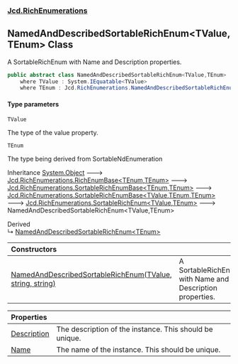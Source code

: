 ### [Jcd.RichEnumerations](Jcd.RichEnumerations.md 'Jcd.RichEnumerations')

## NamedAndDescribedSortableRichEnum<TValue,TEnum> Class

A SortableRichEnum with Name and Description properties.

```csharp
public abstract class NamedAndDescribedSortableRichEnum<TValue,TEnum> : Jcd.RichEnumerations.SortableRichEnum<TValue, TEnum>
    where TValue : System.IEquatable<TValue>
    where TEnum : Jcd.RichEnumerations.NamedAndDescribedSortableRichEnum<TValue, TEnum>, System.IComparable<TEnum>
```
#### Type parameters

<a name='Jcd.RichEnumerations.NamedAndDescribedSortableRichEnum_TValue,TEnum_.TValue'></a>

`TValue`

The type of the value property.

<a name='Jcd.RichEnumerations.NamedAndDescribedSortableRichEnum_TValue,TEnum_.TEnum'></a>

`TEnum`

The type being derived from SortableNdEnumeration

Inheritance [System.Object](https://docs.microsoft.com/en-us/dotnet/api/System.Object 'System.Object') &#129106; [Jcd.RichEnumerations.RichEnumBase&lt;](Jcd.RichEnumerations.RichEnumBase_TEnumeration,TEnumeratedItem_.md 'Jcd.RichEnumerations.RichEnumBase<TEnumeration,TEnumeratedItem>')[TEnum](Jcd.RichEnumerations.NamedAndDescribedSortableRichEnum_TValue,TEnum_.md#Jcd.RichEnumerations.NamedAndDescribedSortableRichEnum_TValue,TEnum_.TEnum 'Jcd.RichEnumerations.NamedAndDescribedSortableRichEnum<TValue,TEnum>.TEnum')[,](Jcd.RichEnumerations.RichEnumBase_TEnumeration,TEnumeratedItem_.md 'Jcd.RichEnumerations.RichEnumBase<TEnumeration,TEnumeratedItem>')[TEnum](Jcd.RichEnumerations.NamedAndDescribedSortableRichEnum_TValue,TEnum_.md#Jcd.RichEnumerations.NamedAndDescribedSortableRichEnum_TValue,TEnum_.TEnum 'Jcd.RichEnumerations.NamedAndDescribedSortableRichEnum<TValue,TEnum>.TEnum')[&gt;](Jcd.RichEnumerations.RichEnumBase_TEnumeration,TEnumeratedItem_.md 'Jcd.RichEnumerations.RichEnumBase<TEnumeration,TEnumeratedItem>') &#129106; [Jcd.RichEnumerations.SortableRichEnumBase&lt;](Jcd.RichEnumerations.SortableRichEnumBase_TEnumeration,TEnumeratedItem_.md 'Jcd.RichEnumerations.SortableRichEnumBase<TEnumeration,TEnumeratedItem>')[TEnum](Jcd.RichEnumerations.NamedAndDescribedSortableRichEnum_TValue,TEnum_.md#Jcd.RichEnumerations.NamedAndDescribedSortableRichEnum_TValue,TEnum_.TEnum 'Jcd.RichEnumerations.NamedAndDescribedSortableRichEnum<TValue,TEnum>.TEnum')[,](Jcd.RichEnumerations.SortableRichEnumBase_TEnumeration,TEnumeratedItem_.md 'Jcd.RichEnumerations.SortableRichEnumBase<TEnumeration,TEnumeratedItem>')[TEnum](Jcd.RichEnumerations.NamedAndDescribedSortableRichEnum_TValue,TEnum_.md#Jcd.RichEnumerations.NamedAndDescribedSortableRichEnum_TValue,TEnum_.TEnum 'Jcd.RichEnumerations.NamedAndDescribedSortableRichEnum<TValue,TEnum>.TEnum')[&gt;](Jcd.RichEnumerations.SortableRichEnumBase_TEnumeration,TEnumeratedItem_.md 'Jcd.RichEnumerations.SortableRichEnumBase<TEnumeration,TEnumeratedItem>') &#129106; [Jcd.RichEnumerations.SortableRichEnumBase&lt;](Jcd.RichEnumerations.SortableRichEnumBase_TValue,TEnumeration,TEnumeratedItem_.md 'Jcd.RichEnumerations.SortableRichEnumBase<TValue,TEnumeration,TEnumeratedItem>')[TValue](Jcd.RichEnumerations.NamedAndDescribedSortableRichEnum_TValue,TEnum_.md#Jcd.RichEnumerations.NamedAndDescribedSortableRichEnum_TValue,TEnum_.TValue 'Jcd.RichEnumerations.NamedAndDescribedSortableRichEnum<TValue,TEnum>.TValue')[,](Jcd.RichEnumerations.SortableRichEnumBase_TValue,TEnumeration,TEnumeratedItem_.md 'Jcd.RichEnumerations.SortableRichEnumBase<TValue,TEnumeration,TEnumeratedItem>')[TEnum](Jcd.RichEnumerations.NamedAndDescribedSortableRichEnum_TValue,TEnum_.md#Jcd.RichEnumerations.NamedAndDescribedSortableRichEnum_TValue,TEnum_.TEnum 'Jcd.RichEnumerations.NamedAndDescribedSortableRichEnum<TValue,TEnum>.TEnum')[,](Jcd.RichEnumerations.SortableRichEnumBase_TValue,TEnumeration,TEnumeratedItem_.md 'Jcd.RichEnumerations.SortableRichEnumBase<TValue,TEnumeration,TEnumeratedItem>')[TEnum](Jcd.RichEnumerations.NamedAndDescribedSortableRichEnum_TValue,TEnum_.md#Jcd.RichEnumerations.NamedAndDescribedSortableRichEnum_TValue,TEnum_.TEnum 'Jcd.RichEnumerations.NamedAndDescribedSortableRichEnum<TValue,TEnum>.TEnum')[&gt;](Jcd.RichEnumerations.SortableRichEnumBase_TValue,TEnumeration,TEnumeratedItem_.md 'Jcd.RichEnumerations.SortableRichEnumBase<TValue,TEnumeration,TEnumeratedItem>') &#129106; [Jcd.RichEnumerations.SortableRichEnum&lt;](Jcd.RichEnumerations.SortableRichEnum_TValue,TEnum_.md 'Jcd.RichEnumerations.SortableRichEnum<TValue,TEnum>')[TValue](Jcd.RichEnumerations.NamedAndDescribedSortableRichEnum_TValue,TEnum_.md#Jcd.RichEnumerations.NamedAndDescribedSortableRichEnum_TValue,TEnum_.TValue 'Jcd.RichEnumerations.NamedAndDescribedSortableRichEnum<TValue,TEnum>.TValue')[,](Jcd.RichEnumerations.SortableRichEnum_TValue,TEnum_.md 'Jcd.RichEnumerations.SortableRichEnum<TValue,TEnum>')[TEnum](Jcd.RichEnumerations.NamedAndDescribedSortableRichEnum_TValue,TEnum_.md#Jcd.RichEnumerations.NamedAndDescribedSortableRichEnum_TValue,TEnum_.TEnum 'Jcd.RichEnumerations.NamedAndDescribedSortableRichEnum<TValue,TEnum>.TEnum')[&gt;](Jcd.RichEnumerations.SortableRichEnum_TValue,TEnum_.md 'Jcd.RichEnumerations.SortableRichEnum<TValue,TEnum>') &#129106; NamedAndDescribedSortableRichEnum<TValue,TEnum>

Derived  
&#8627; [NamedAndDescribedSortableRichEnum&lt;TEnum&gt;](Jcd.RichEnumerations.NamedAndDescribedSortableRichEnum_TEnum_.md 'Jcd.RichEnumerations.NamedAndDescribedSortableRichEnum<TEnum>')

| Constructors | |
| :--- | :--- |
| [NamedAndDescribedSortableRichEnum(TValue, string, string)](Jcd.RichEnumerations.NamedAndDescribedSortableRichEnum_TValue,TEnum_.NamedAndDescribedSortableRichEnum(TValue,string,string).md 'Jcd.RichEnumerations.NamedAndDescribedSortableRichEnum<TValue,TEnum>.NamedAndDescribedSortableRichEnum(TValue, string, string)') | A SortableRichEnum with Name and Description properties. |

| Properties | |
| :--- | :--- |
| [Description](Jcd.RichEnumerations.NamedAndDescribedSortableRichEnum_TValue,TEnum_.Description.md 'Jcd.RichEnumerations.NamedAndDescribedSortableRichEnum<TValue,TEnum>.Description') | The description of the instance. This should be unique. |
| [Name](Jcd.RichEnumerations.NamedAndDescribedSortableRichEnum_TValue,TEnum_.Name.md 'Jcd.RichEnumerations.NamedAndDescribedSortableRichEnum<TValue,TEnum>.Name') | The name of the instance. This should be unique. |
